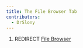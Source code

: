 ```yaml
---
title: The File Browser Tab
contributors:
  - DrSlony
---
```


1.  REDIRECT [File Browser](File_Browser.md)
